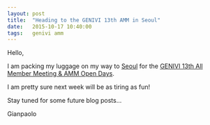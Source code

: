 ```yaml
---
layout: post
title:  "Heading to the GENIVI 13th AMM in Seoul"
date:   2015-10-17 10:40:00
tags:   genivi amm
---
```

<!-- markdown-link-check-disable -->

Hello,

I am packing my luggage on my way to [Seoul](http://www.lottehotel.com/) for the [GENIVI 13th All Member Meeting & AMM Open Days](http://genivi.org/amm-2015-october).

I am pretty sure next week will be as tiring as fun!

Stay tuned for some future blog posts...

Gianpaolo

<!-- markdown-link-check-enable -->
<!-- EOF -->
